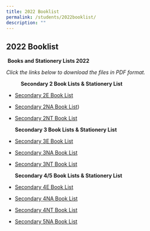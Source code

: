 ```yaml
---
title: 2022 Booklist
permalink: /students/2022booklist/
description: ""
---
```

## 2022 Booklist


&nbsp;<b>Books and Stationery Lists 2022</b>

*Click the links below to download the files in PDF format.*

&nbsp; &nbsp; &nbsp; &nbsp; &nbsp; <b>Secondary 2 Book Lists &amp; Stationery List</b>&nbsp;

*   [Secondary 2E Book List](/files/2022%20Booklist/tss-booklist-2022-2e.pdf)
*   [Secondary 2NA Book List](/files/2022%20Booklist/tss-booklist-2022-2na.pdf))&nbsp;
*   [Secondary 2NT Book List](/files/2022%20Booklist/tss-booklist-2022-2nt.pdf)&nbsp;
    
    <b>Secondary 3 Book Lists &amp; Stationery List</b>&nbsp;
    
*   [Secondary 3E Book List](https://tanglinsec.moe.edu.sg/wp-content/uploads/2021/12/Booklist-2022-3E.pdf)&nbsp;
*   [Secondary 3NA Book List](https://tanglinsec.moe.edu.sg/wp-content/uploads/2021/12/Booklist-2022-3NA.pdf)&nbsp;
*   [Secondary 3NT Book List](https://tanglinsec.moe.edu.sg/wp-content/uploads/2021/12/Booklist-2022-3NT.pdf)&nbsp;
    
    <b>Secondary 4/5 Book Lists &amp;&nbsp;Stationery List</b>
    
*   [Secondary 4E Book List](https://tanglinsec.moe.edu.sg/wp-content/uploads/2021/12/Booklist-2022-4E.pdf)&nbsp;
*   [Secondary 4NA Book List](https://tanglinsec.moe.edu.sg/wp-content/uploads/2021/12/Booklist-2022-4NA.pdf)&nbsp;
*   [Secondary 4NT Book List](https://tanglinsec.moe.edu.sg/wp-content/uploads/2021/12/Booklist-2022-4NT.pdf)&nbsp;
*   [Secondary 5NA Book List](https://tanglinsec.moe.edu.sg/wp-content/uploads/2021/12/Booklist-2022-5NA.pdf)